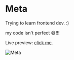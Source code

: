 # Meta

Trying to learn frontend dev. :)

my code isn't perfect 😅!!!

Live preview: [click me](https://meta-test-project.netlify.app/).

![Meta](https://user-images.githubusercontent.com/101990655/199340458-6e1de2a1-fb02-4df3-94de-616e79858d89.png)
